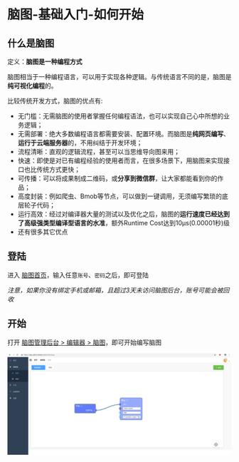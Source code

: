 # 脑图-基础入门-如何开始

## 什么是脑图

定义：**脑图是一种编程方式**

脑图相当于一种编程语言，可以用于实现各种逻辑。与传统语言不同的是，脑图是**纯可视化编程**的。

比较传统开发方式，脑图的优点有:

- 无门槛：无需脑图的使用者掌握任何编程语法，也可以实现自己心中所想的业务逻辑；
- 无需部署：绝大多数编程语言都需要安装、配置环境。而脑图是**纯网页编写**、**运行于云端服务器**的，不用纠结于开发环境；
- 流程清晰：直观的逻辑流程，甚至可以当思维导向图来用；
- 快速：即使是对已有编程经验的使用者而言，在很多场景下，用脑图来实现接口也比传统方式更快；
- 可传播：可以将成果制成二维码，或**分享到微信群**，让大家都能看到你的作品；
- 高度封装：例如爬虫、Bmob等节点，可以做到一键调用，无须编写繁琐的底层轮子代码；
- 运行高效：经过对编译器大量的测试以及优化之后，脑图的**运行速度已经达到了高级强类型编译型语言的水准**，额外Runtime Cost达到10μs(0.00001秒)级
- 还有很多其它优点

## 登陆

进入 [脑图首页](https://eeg.bmob.cn)，输入任意`账号`、`密码`之后，即可登陆

*注意，如果你没有绑定手机或邮箱，且超过3天未访问脑图后台，账号可能会被回收*

## 开始

打开 [脑图管理后台 > 编辑器 > 脑图](https://eeg-admin.bmob.cn/#/editor/eeg)，即可开始编写脑图

![脑图编辑器](https://raw.githubusercontent.com/vi77/eeg/master/images/base/editor.png)